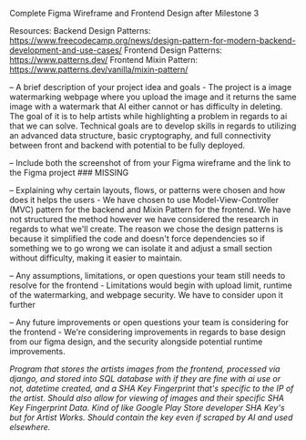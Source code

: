 Complete Figma Wireframe and Frontend Design after Milestone 3

Resources:
    Backend Design Patterns: https://www.freecodecamp.org/news/design-pattern-for-modern-backend-development-and-use-cases/
    Frontend Design Patterns: https://www.patterns.dev/
    Frontend Mixin Pattern: https://www.patterns.dev/vanilla/mixin-pattern/
    

– A brief description of your project idea and goals
    - The project is a image watermarking webpage where you upload the image and it returns the same image with a watermark that AI either cannot or has difficulty in deleting. The goal of it is to help artists while highlighting a problem in regards to ai that we can solve. Technical goals are to develop skills in regards to utilizing an advanced data structure, basic cryptography, and full connectivity between front and backend with potential to be fully deployed.

– Include both the screenshot of from your Figma wireframe and the link to the Figma
project
    ### MISSING

– Explaining why certain layouts, flows, or patterns were chosen and how does it helps the users
    - We have chosen to use Model-View-Controller (MVC) pattern for the backend and Mixin Pattern for the frontend. We have not structured the method however we have considered the research in regards to what we'll create. The reason we chose the design patterns is because it simplified the code and doesn't force dependencies so if something we to go wrong we can isolate it and adjust a small section without difficulty, making it easier to maintain.

– Any assumptions, limitations, or open questions your team still needs to resolve for the frontend
    - Limitations would begin with upload limit, runtime of the watermarking, and webpage security. We have to consider upon it further

– Any future improvements or open questions your team is considering for the frontend
    - We're considering improvements in regards to base design from our figma design, and the security alongside potential runtime improvements.


*Program that stores the artists images from the frontend, processed via django, and stored into SQL database with if they are fine with ai use or not, datetime created, and a SHA Key Fingerprint that's specific to the IP of the artist. Should also allow for viewing of images and their specific SHA Key Fingerprint Data. Kind of like Google Play Store developer SHA Key's but for Artist Works. Should contain the key even if scraped by AI and used elsewhere.*